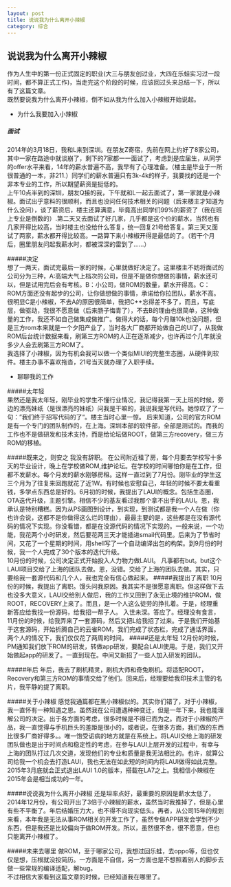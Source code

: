 ```yaml
---
layout: post
title: 说说我为什么离开小辣椒
category: 综合
---
```


说说我为什么离开小辣椒
-----

作为人生中的第一份正式固定的职业(大三与朋友创过业，大四在乐蛙实习过一段时间，都不算正式工作)，当走完这个阶段的时候，应该回过头来总结一下，所以有了这篇文章。<br>
既然要说我为什么离开小辣椒，倒不如从我为什么加入小辣椒开始说起。<br>

+ 为什么我要加入小辣椒

##### 面试<br>
2014年的3月18日，我和L来到深圳。在朋友Z寄宿，先前在网上约好了8家公司，其中一家在路途中就谈崩了，剩下的7家都一一面试了，考虑到是应届生，从同学的offer水平来看，14年的薪水普遍不高，我早有了心理准备。（楼主是毕业于一所很普通的一本，非211.）同学们的薪水普遍只有3k-4k的样子，我要找的还是一个非本专业的工作，所以期望薪资是挺低的。<br>
上午10点半到的深圳，朋友Q接的我，下午就和L一起去面试了，第一家就是小辣椒。面试出乎意料的很顺利，而且也没问任何技术相关的问题（后来楼主才知道为什么没问），谈了薪资后，楼主还算满意，毕竟高出同学们99%的薪资了（我在班上专业是倒数的）.第二天又去面试了好几家，几乎都是这个价的薪水，当然也有几家开得比较高，当时楼主也没给什么答复，统一回复21号给答复。第三天又面试了两家，薪水都开得比较高。一路算下来小辣椒开得是最低的了。（若干个月后，圈里朋友问起我薪水时，都被深深的雷到了……）<br>

#####决定<br>
想了一两天，面试完最后一家的时候，心里就做好决定了。这里楼主不妨将面试的公司分为三种，A:高端大气上档次的公司，但是不是做你想做的事情，薪水还可以，但是试用完后会有考核。B：小公司，做ROM的数量，薪水开得高。C：ROM方面还没有起步的公司，让你做想做的事情，承诺给你拉团队，薪水不高。很明显C是小辣椒，不去A的原因很简单，我把C++忘得差不多了，而且，写底层，做驱动，我很不愿意做（后来肠子悔青了），不去B的理由也很简单，这种做量的工作，我还不如自己做集成做推广。做得大的话，每个月赚10k也没问题，但是三方rom本来就是一个夕阳产业了，当时各大厂商都开始做自己的UI了，从我做ROM后台统计数据来看，刷第三方ROM的人正在逐渐减少，也许再过个几年就没多少人会去刷第三方ROM了。<br>
我选择了小辣椒，因为有机会我可以做一个类似MIUI的完整生态圈，从硬件到软件。楼主办事不喜欢拖沓，21号当天就办理了入职手续。

+ 聊聊我的工作

#####太年轻<br>
果然还是我太年轻，刚毕业的学生不懂行业情况，我记得我第一天上班的时候，旁边的漂亮妹纸（是很漂亮的妹纸）问我是干嘛的，我说我是写代码。她惊叹了了一句：”我们终于招写代码的了“。楼主当时心里一惊。
后来知道，公司的官方ROM是有一个专门的团队制作的，在上海。深圳本部的软件部，全部是测试的。而我的工作也不是做研发和技术支持，而是给论坛做ROOT，做第三方recovery，做三方ROM的移植。

#####既来之，则安之
我没有辞职。
在公司附近租了房，每个月要去学校写十多天的毕业设计，晚上在学校做ROM,维护论坛。在学校的时间哪怕你是在工作，但都不发薪水。每个月发的薪水刚够房租。这样一直过到了7月份。刚毕业的学生这三个月为了往复来回跑就花了近1W。有时候也安慰自己，年轻的时候不要太看重钱，多学点东西总是好的。6月初的时候，我提出了LAUI的概念。包括生态圈，OTA迭代升级，主题引擎。相信不少的基友看过我那个拿不出手的LAUI。恩，我承认是特别糟糕。因为从PS画图到设计，到实现，到测试都是我一个人在做（你也许会说，这都不是你做得这么烂的理由），最最主要的是，这些都是在没有源代码的情况下实现。你没看错，都是在没源代码的情况下实现的。一般来说，一个功能，我花两个小时研发，然后要花两三天才能插进smail代码里。后来为了节省时间，又花了一个星期的时间，用shell写了一个自动编译出包的构架。到9月份的时候，我一个人完成了30个版本的迭代升级。<br>
10月份的时候，公司决定正式开始投入人力物力做LAUI。
凡事都有but。but这个LAUI项目交给了上海的团队去做。恩，没错。交给了上海的团队去做。其实，只要给我一套源代码和几个人，我也完全有信心做起来。
#####我提出了离职
10月份的时候，我提出了离职。馒头问我原因。我其实不是很愿意离职。但这样做下去也没多大意义，LAUI交给别人做后，我的工作又回到了永无止境的维护ROM，做ROOT，RECOVERY上来了。而且，是一个人这么徒劳的挣扎着。于是，经理重新答应给我找一份源码，给我招一帮子人。
入世未深。答应了。经理没有食言，11月份的时候，给我弄来了一套源码，然后又把L给我招了过来。于是我们开始基于这套源码，开始折腾自己的云雀ROM，我们完成了状态栏，完成了通话界面。两个人的情况下，我们仅仅花了两周的时间。
#####还是太年轻
12月份的时候，PM通知我们放下ROM的研发，转做app研发，要配合LAUI使用。于是，我们又开始做起app的研发了。一直到现在。中间又新招了一些人加入研发的团队。

#####年后
年后，我去了刷机精灵，刷机大师和奇兔刷机。将适配ROOT，Recovery和第三方ROM的事情交给了他们。回来后，经理要给我印技术主管的名片，我平静的提了离职。

#####关于小辣椒
感觉我通篇都在黑小辣椒似的。其实你们错了，对于小辣椒，我一直怀有一种知遇之恩。虽然我在公司遭遇种种变迁，但是一年下来，我也能理解公司的决定。出于各方面的考虑，很多时候是不得已而为之。而对于小辣椒的产品，我一直觉得与手机巨头的差距是很小的，或者说，在很多方面，我们做的东西比很多厂商好得多。。唯一饱受诟病的地方就是在系统上。将LAUI交给上海的研发团队做也是出于时间点和稳定性的考虑，在参与LAUI上层开发的过程中，有幸与上海的团队打过几次交道，发现他们的专业和质量是我无法相比的。也许，就算公司给我一个机会去打造LAUI，我也无法在如此短的时间内将LAUI做得如此完整。2015年3月底就会正式退出LAUI 1.0的版本，搭载在LA7之上。我相信小辣椒在2015年会是相当成功的一年。<br>

#####说说我为什么离开小辣椒
还是坦率点好，最重要的原因是薪水太低了，2014年12月份，有公司开出了3倍于小辣椒的薪水，虽然当时我推掉了，但是心里有些不平衡了。年后结婚压力大，也不得不向现实低头。再者，从公司15年的规划来看，本年我是无法从事ROM相关的开发工作了，虽然专做APP研发会学到不少东西，但是我还是比较偏向于做ROM开发。所以，虽然很不舍，很不愿意，但也只能离开小辣椒了。

#####未来去哪里
做ROM，至于哪家公司，我想过回乐蛙，去oppo等，但也仅仅是想，压根就没投简历。一方面是不自信，另一方面也是不想照着别人的脚步去做一些常规的编译适配，解bug。<br>
不过相信大家看到这篇文章的时候，已经知道我在哪里了。

